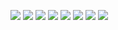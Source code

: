 ![](https://files.catbox.moe/is3ppc.png)
![](https://files.catbox.moe/ajov3g.png)
[![](https://files.catbox.moe/jylldk.png)](https://twitter.com/twowo9) ![](https://files.catbox.moe/8y9e2y.png) [![](https://files.catbox.moe/b34lr6.png)](https://twowo9inbox.straw.page) ![](https://files.catbox.moe/8y9e2y.png) [![](https://files.catbox.moe/9ll40o.png)](https://rentry.co/fantasticat)
![](https://files.catbox.moe/03uyh9.png)

